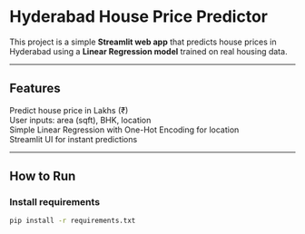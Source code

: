 # Hyderabad House Price Predictor

This project is a simple **Streamlit web app** that predicts house prices in Hyderabad using a **Linear Regression model** trained on real housing data.


---

##  Features

Predict house price in Lakhs (₹)  
User inputs: area (sqft), BHK, location  
Simple Linear Regression with One-Hot Encoding for location  
Streamlit UI for instant predictions

---

## How to Run

### Install requirements

```bash
pip install -r requirements.txt



